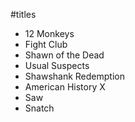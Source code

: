 #titles

- 12 Monkeys
- Fight Club
- Shawn of the Dead
- Usual Suspects
- Shawshank Redemption
- American History X
- Saw
- Snatch
